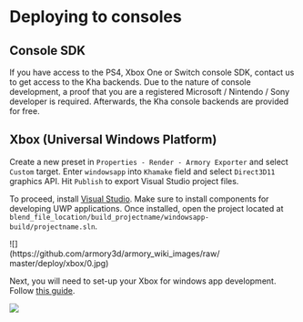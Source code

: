 # Deploying to consoles

## Console SDK

If you have access to the PS4, Xbox One or Switch console SDK, contact us to get access to the Kha backends. Due to the nature of console development, a proof that you are a registered Microsoft / Nintendo / Sony developer is required. Afterwards, the Kha console backends are provided for free.


## Xbox (Universal Windows Platform)

Create a new preset in `Properties - Render - Armory Exporter` and select `Custom` target. Enter `windowsapp` into `Khamake` field and select `Direct3D11` graphics API. Hit `Publish` to export Visual Studio project files.

To proceed, install [Visual Studio](https://www.visualstudio.com/vs/community/). Make sure to install components for developing UWP applications. Once installed, open the project located at `blend_file_location/build_projectname/windowsapp-build/projectname.sln`.

<div style="width:75%">![](https://github.com/armory3d/armory_wiki_images/raw/master/deploy/xbox/0.jpg)</div>

Next, you will need to set-up your Xbox for windows app development. Follow [this guide](https://docs.microsoft.com/en-us/windows/uwp/xbox-apps/getting-started).

![](https://github.com/armory3d/armory_wiki_images/raw/master/deploy/xbox/1.jpg)

